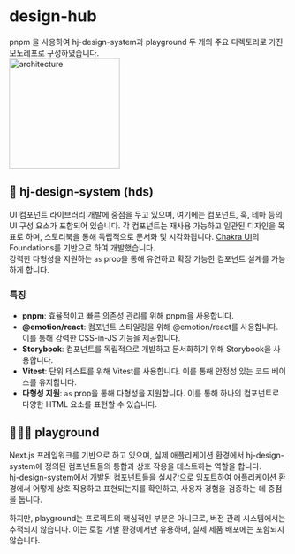 # design-hub

pnpm 을 사용하여 hj-design-system과 playground 두 개의 주요 디렉토리로 가진 모노레포로 구성하였습니다.   
<img width="200" alt="architecture" src="https://github.com/f-lab-edu/design-hub/assets/84058944/a5b0ea9c-34ca-4c24-8802-c101e0af27ef">


## 🎨 hj-design-system (hds)
UI 컴포넌트 라이브러리 개발에 중점을 두고 있으며, 여기에는 컴포넌트, 훅, 테마 등의 UI 구성 요소가 포함되어 있습니다. 각 컴포넌트는 재사용 가능하고 일관된 디자인을 목표로 하며, 스토리북을 통해 독립적으로 문서화 및 시각화됩니다.
[Chakra UI](https://chakra-ui.com/)의 Foundations를 기반으로 하여 개발했습니다.  
강력한 다형성을 지원하는 `as` prop을 통해 유연하고 확장 가능한 컴포넌트 설계를 가능하게 합니다.

### 특징

- **pnpm**: 효율적이고 빠른 의존성 관리를 위해 pnpm을 사용합니다.
- **@emotion/react**: 컴포넌트 스타일링을 위해 @emotion/react를 사용합니다. 이를 통해 강력한 CSS-in-JS 기능을 제공합니다.
- **Storybook**: 컴포넌트를 독립적으로 개발하고 문서화하기 위해 Storybook을 사용합니다.
- **Vitest**: 단위 테스트를 위해 Vitest를 사용합니다. 이를 통해 안정성 있는 코드 베이스를 유지합니다.
- **다형성 지원**: `as` prop을 통해 다형성을 지원합니다. 이를 통해 하나의 컴포넌트로 다양한 HTML 요소를 표현할 수 있습니다.

## 🤹🏻‍♀️ playground
Next.js 프레임워크를 기반으로 하고 있으며, 실제 애플리케이션 환경에서 hj-design-system에 정의된 컴포넌트들의 통합과 상호 작용을 테스트하는 역할을 합니다.   
hj-design-system에서 개발된 컴포넌트들을 실시간으로 임포트하여 애플리케이션 환경에서 어떻게 상호 작용하고 표현되는지를 확인하고, 사용자 경험을 검증하는 데 중점을 둡니다.  

하지만, playground는 프로젝트의 핵심적인 부분은 아니므로, 버전 관리 시스템에서는 추적되지 않습니다. 이는 로컬 개발 환경에서만 유용하며, 실제 제품 배포에는 포함되지 않습니다. 
